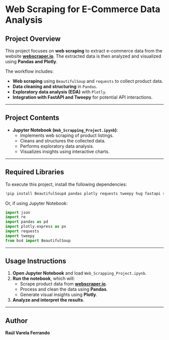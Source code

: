 # Web Scraping for E-Commerce Data Analysis

## Project Overview
This project focuses on **web scraping** to extract e-commerce data from the website **[webscraper.io](https://webscraper.io/test-sites/e-commerce/allinone)**. The extracted data is then analyzed and visualized using **Pandas and Plotly**.

The workflow includes:
- **Web scraping** using `BeautifulSoup` and `requests` to collect product data.
- **Data cleaning and structuring** in `Pandas`.
- **Exploratory data analysis (EDA)** with `Plotly`.
- **Integration with FastAPI and Tweepy** for potential API interactions.

---

## Project Contents
- **Jupyter Notebook (`Web_Scrapping_Project.ipynb`)**:
  - Implements web scraping of product listings.
  - Cleans and structures the collected data.
  - Performs exploratory data analysis.
  - Visualizes insights using interactive charts.

---

## Required Libraries
To execute this project, install the following dependencies:

```python
!pip install BeautifulSoup4 pandas plotly requests tweepy hug fastapi scikit-image
```

Or, if using Jupyter Notebook:

```python
import json
import re
import pandas as pd
import plotly.express as px
import requests
import tweepy
from bs4 import BeautifulSoup
```

---

## Usage Instructions
1. **Open Jupyter Notebook** and load `Web_Scrapping_Project.ipynb`.
2. **Run the notebook**, which will:
   - Scrape product data from **[webscraper.io](https://webscraper.io/test-sites/e-commerce/allinone)**.
   - Process and clean the data using **Pandas**.
   - Generate visual insights using **Plotly**.
3. **Analyze and interpret the results**.

---

## Author
**Raúl Varela Ferrando**